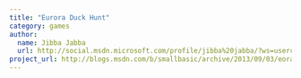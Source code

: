 ```yaml
---
title: "Eurora Duck Hunt"
category: games
author:
  name: Jibba Jabba
  url: http://social.msdn.microsoft.com/profile/jibba%20jabba/?ws=usercard-mini
project_url: http://blogs.msdn.com/b/smallbasic/archive/2013/09/03/eora-duck-hunt-small-basic-featured-game.aspx
---
```

